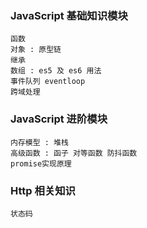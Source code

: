 ### JavaScript 基础知识模块
```
函数
对象 : 原型链
继承
数组 : es5 及 es6 用法
事件队列 eventloop
跨域处理

```

### JavaScript 进阶模块
```
内存模型 : 堆栈
高级函数 : 函子 对等函数 防抖函数
promise实现原理

```

### Http 相关知识
```
状态码

```
